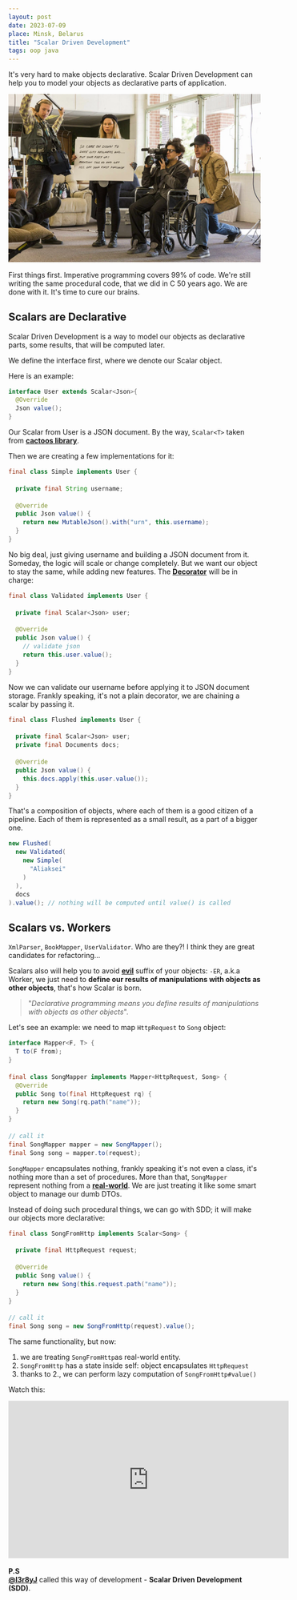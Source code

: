 ```yaml
---
layout: post
date: 2023-07-09
place: Minsk, Belarus
title: "Scalar Driven Development"
tags: oop java
---
```


It's very hard to make objects declarative.
Scalar Driven Development can help you to model
your objects as declarative parts of application.

<!--more-->

<img src="/images/2023/07/saul-take.png">

First things first.
Imperative programming covers 99% of code.
We're still writing the same procedural code, that we did in C 50 years ago.
We are done with it.
It's time to cure our brains.

## Scalars are Declarative

Scalar Driven Development is a way to model our objects as declarative parts,
some results, that will be computed later.

We define the interface first, where we denote our Scalar object.

Here is an example:

```java
interface User extends Scalar<Json>{
  @Override
  Json value();
}
```

Our Scalar from User is a JSON document.
By the way, `Scalar<T>` taken from [**cactoos library**](https://github.com/yegor256/cactoos).

Then we are creating a few implementations for it:
```java
final class Simple implements User {
  
  private final String username;
  
  @Override
  public Json value() {
    return new MutableJson().with("urn", this.username);
  }
}
```

No big deal, just giving username and building a JSON document
from it.
Someday, the logic will scale or change completely.
But we want our object to stay the same, while adding new features.
The [**Decorator**]() will be in charge:

```java
final class Validated implements User {
  
  private final Scalar<Json> user;
  
  @Override
  public Json value() {
    // validate json
    return this.user.value();
  }
}
```

Now we can validate our username before applying it to JSON document storage.
Frankly speaking, it's not a plain decorator, we are chaining a scalar by passing it.

```java
final class Flushed implements User {

  private final Scalar<Json> user;
  private final Documents docs;

  @Override
  public Json value() {
    this.docs.apply(this.user.value());
  }
}
```

That's a composition of objects, where each of them
is a good citizen of a pipeline.
Each of them is represented as a small result,
as a part of a bigger one.

```java
new Flushed(
  new Validated(
    new Simple(
      "Aliaksei"
    )
  ),
  docs  
).value(); // nothing will be computed until value() is called
```

## Scalars vs. Workers

`XmlParser`, `BookMapper`, `UserValidator`.
Who are they?!
I think they are great candidates for refactoring...

Scalars also will help you to avoid [**evil**](https://www.yegor256.com/2015/03/09/objects-end-with-er.html)
suffix of your objects: `-ER`,
a.k.a Worker, we just need to **define our results of manipulations with objects
as other objects**, that's how Scalar is born.

> "_Declarative programming
  means you define results of manipulations
  with objects as other objects_".

Let's see an example: we need to map `HttpRequest` to `Song` object: 

```java
interface Mapper<F, T> {
  T to(F from);
}

final class SongMapper implements Mapper<HttpRequest, Song> {
  @Override
  public Song to(final HttpRequest rq) {
    return new Song(rq.path("name"));
  }
}

// call it
final SongMapper mapper = new SongMapper();
final Song song = mapper.to(request);
```
`SongMapper` encapsulates nothing, frankly speaking
it's not even a class, it's nothing more than a set of procedures.
More than that, `SongMapper`
represent nothing from a [**real-world**](https://www.yegor256.com/2014/11/20/seven-virtues-of-good-object.html#1-he-exists-in-real-life).
We are just treating it like some smart object to manage our dumb DTOs.

Instead of doing such procedural things, we can go with SDD; 
it will make our objects more declarative:

```java
final class SongFromHttp implements Scalar<Song> {
  
  private final HttpRequest request;
  
  @Override
  public Song value() {
    return new Song(this.request.path("name"));
  }
}

// call it
final Song song = new SongFromHttp(request).value();
```

The same functionality, but now:

1. we are treating `SongFromHttp`as real-world entity.
2. `SongFromHttp` has a state inside self: object encapsulates `HttpRequest`
3. thanks to 2., we can perform lazy computation of `SongFromHttp#value()`

Watch this:

<iframe width="560" height="315" src="https://www.youtube.com/embed/6GMiosTLUTc" title="YouTube video player" frameborder="0" allow="accelerometer; autoplay; clipboard-write; encrypted-media; gyroscope; picture-in-picture; web-share" allowfullscreen></iframe>

**P.S**
<br>
[**@l3r8yJ**](https://www.l3r8y.ru/) called this way of development - **Scalar Driven Development (SDD)**.
